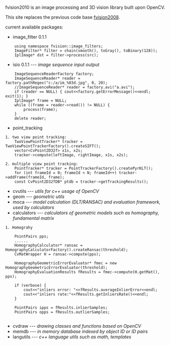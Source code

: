 fvision2010 is an image processing and 3D vision library built upon OpenCV.

This site replaces the previous code base [fvision2008](http://code.google.com/p/fvision2008/).

current available packages:

  * image\_filter 0.1.1
```
	using namespace fvision::image_filters;	
	ImageFilter* filter = chain(smooth(), toGray(), toBinary(128));
	IplImage* dst = filter->process(src);
```

  * isio 0.1.1  --- _image sequence input output_
```
	ImageSequenceReaderFactory factory;
	ImageSequenceReader* reader = factory.pathRegex("c:/a/im_%03d.jpg", 0, 20);
	//ImageSequenceReader* reader = factory.avi("a.avi");
	if (reader == NULL) { cout<<factory.getErrorMessage()<<endl; exit(1); }
	IplImage* frame = NULL;
	while ((frame = reader->read()) != NULL) {
		process(frame);
	}
	delete reader;
```

  * point\_tracking
```
1. two view point tracking:
	TwoViewPointTracker* tracker = TwoViewPointTrackerFactory().createSIFT();
	vector<CvPoint2D32f> x1s, x2s;
	tracker->compute(leftImage, rightImage, x1s, x2s);

2. multiple view point tracking:
	PointTracker* tracker = PointTrackerFactory().createPyrKLT();
	for (int frameId = 0; frameId < N; frameId++) tracker->addFrame(frameId, frame);
	const CvPoint2D32fDB* ptdb = tracker->getTrackingResults();

```

  * cvutils  --- _utils for c++ usage of OpenCV_
  * geom  --- _geometric utils_
  * moca  --- _model calculation (DLT/RANSAC) and evaluation framework, used by calculators_
  * calculators  --- _calculators of geometric models such as homography, fundamental matrix_
```
1. Homograhy

	PointPairs pps;
	......
	HomographyCalculator* ransac = HomographyCalculatorFactory().createRansac(threshold);
	CvMatWrapper H = ransac->compute(pps);
	
	HomographyGeometricErrorEvaluator* fmec = new HomographyGeometricErrorEvaluator(threshold);
	HomographyEvaluationResults fResults = fmec->compute(H.getMat(), pps);

	if (verbose) {
		cout<<"inliers error: "<<fResults.averageInlierError<<endl;
		cout<<"inliers rate:"<<fResults.getInliersRate()<<endl;
	}

	PointPairs ipps = fResults.inlierSamples;
	PointPairs opps = fResults.outlierSamples;


```
  * cvdraw   --- _drawing classes and functions based on OpenCV_
  * memdb   --- _in memory database indexed by object ID or ID pairs_
  * langutils   --- _c++ language utils such as math, templates_